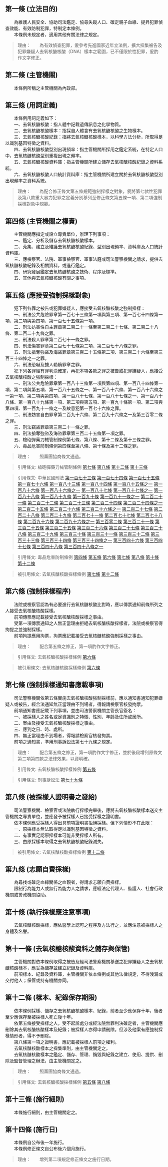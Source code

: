 第一條 (立法目的)
-----------------
　　為維護人民安全、協助司法鑑定、協尋失蹤人口、確定親子血緣、提昇犯罪偵查效能、有效防制犯罪，特制定本條例。  
　　本條例未規定者，適用其他有關法律之規定。  
> 理由：　　為有效偵查犯罪，爰參考先進國家近年立法例，擴大採集被告及犯罪嫌疑人去氧核醣核酸（DNA）樣本之範圍，已不僅限於性犯罪，爰酌作文字修正。



第二條 (主管機關)
-----------------
　　本條例所稱之主管機關為內政部。  


第三條 (用詞定義)
-----------------
　　本條例用詞定義如下：  
　　一、去氧核醣核酸：指人體中記載遺傳訊息之化學物質。  
　　二、去氧核醣核酸樣本：指採自人體含有去氧核醣核酸之生物樣本。  
　　三、去氧核醣核酸紀錄：指將去氧核醣核酸樣本，以科學方法分析，所取得足以識別基因特徵之資料。  
　　四、去氧核醣核酸型別出現頻率：指主管機關所採用之鑑定系統，在特定人口中，去氧核醣核酸型別重複出現之頻率。  
　　五、去氧核醣核酸資料庫：指主管機關所建立儲存去氧核醣核酸紀錄之資料系統。  
　　六、去氧核醣核酸人口統計資料庫：指主管機關所建立關於去氧核醣核酸型別出現頻率之資料系統。  
> 理由：　　為配合修正條文第五條規範強制採樣之對象，爰將第七款性犯罪及第八款重大暴力犯罪之定義分別移列至修正條文第五條一項、第二項強制採樣對象中規範。



第四條 (主管機關之權責)
-----------------------
　　主管機關應指定或設立專責單位，辦理下列事項：  
　　一、鑑定、分析及儲存去氧核醣核酸樣本。  
　　二、蒐集、建立及維護去氧核醣核酸紀錄、型別出現頻率、資料庫及人口統計資料庫。  
　　三、應檢察官、法院、軍事檢察官、軍事法庭或司法警察機關之請求，提供去氧核醣核酸紀錄及相關資料，或進行鑑定。  
　　四、研究發展鑑定去氧核醣核酸之技術、程序及標準。  
　　五、其他與去氧核醣核酸有關之事項。  


第五條 (應接受強制採樣對象)
---------------------------
　　犯下列各罪之被告或犯罪嫌疑人，應接受去氧核醣核酸之強制採樣：  
　　一、刑法公共危險罪章第一百七十三條第一項與第三項、第一百七十四條第一項、第二項與第四項、第一百七十五條第一項。  
　　二、刑法妨害性自主罪章第二百二十一條至第二百二十七條、第二百二十八條、第二百二十九條之罪。  
　　三、刑法殺人罪章第二百七十一條之罪。  
　　四、刑法傷害罪章第二百七十七條第二項、第二百七十八條之罪。  
　　五、刑法搶奪強盜及海盜罪章第三百二十五條第二項、第三百二十六條至第三百三十四條之一之罪。  
　　六、刑法恐嚇及擄人勒贖罪章之罪。  
　　犯下列各罪經有罪判決確定，再犯本項各款之罪之被告或犯罪嫌疑人，應接受去氧核醣核酸之強制採樣：  
　　一、刑法公共危險罪章第一百八十三條第一項與第四項、第一百八十四條第一項、第二項與第五項、第一百八十五條之一、第一百八十六條、第一百八十六條之一第一項、第二項與第四項、第一百八十七條、第一百八十七條之一、第一百八十八條、第一百八十九條第一項、第二項與第五項、第一百九十條第一項、第二項與第四項、第一百九十一條之一及故意犯第一百七十六條之罪。  
　　二、刑法妨害自由罪章第二百九十六條、第二百九十六條之一及第三百零二條之罪。  
　　三、刑法竊盜罪章第三百二十一條之罪。  
　　四、刑法搶奪強盜及海盜罪章第三百二十五條第一項之罪。  
　　五、槍砲彈藥刀械管制條例第七條、第八條、第十二條及第十三條之罪。  
　　六、毒品危害防制條例第四條至第八條、第十條及第十二條之罪。  
> 理由：　　照黨團協商條文通過。

> 引用條文: 槍砲彈藥刀械管制條例 [第七條](1175#第七條-製造販賣或運輸重型槍砲罪) [第八條](1175#第八條-製造販賣或運輸輕型槍砲罪) [第十二條](1175#第十二條-製造、販賣或運輸子彈罪) [第十三條](1175#第十三條-製造、販賣或運輸槍砲、彈藥組成零件罪)

> 引用條文: 中華民國刑法 [第一百七十三條](4536#第一百七十三條-放火或失火燒燬現住建築物及交通工具罪) [第一百七十四條](4536#第一百七十四條-放火失火燒燬非現住建築物及交通工具罪) [第一百七十五條](4536#第一百七十五條-放火燒燬住宅等以外之物罪) [第一百七十六條](4536#第一百七十六條-準放火罪) [第一百八十三條](4536#第一百八十三條-傾覆或破壞現有人所在之交通工具罪) [第一百八十四條](4536#第一百八十四條-妨害舟車及航空機行駛安全罪) [第一百八十五條之一](4536#第一百八十五條之一) [第一百八十六條](4536#第一百八十六條-單純危險物罪) [第一百八十六條之一](4536#第一百八十六條之一) [第一百八十七條](4536#第一百八十七條-加重危險物罪) [第一百八十七條之一](4536#第一百八十七條之一) [第一百八十八條](4536#第一百八十八條-妨害公用事業罪) [第一百八十九條](4536#第一百八十九條-損壞保護生命設備罪) [第一百九十條](4536#第一百九十條-妨害公眾飲水罪) [第一百九十一條之一](4536#第一百九十一條之一) [第二百二十一條](4536#第二百二十一條-強制性交罪) [第二百二十二條](4536#第二百二十二條-加重強制性交罪) [第二百二十三條](4536#第二百二十三條-刪除) [第二百二十四條](4536#第二百二十四條-強制猥褻罪) [第二百二十四條之一](4536#第二百二十四條之一) [第二百二十五條](4536#第二百二十五條-乘機性交猥褻罪) [第二百二十六條](4536#第二百二十六條-強制性交猥褻罪之加重結果犯) [第二百二十六條之一](4536#第二百二十六條之一) [第二百二十七條](4536#第二百二十七條-準強制性交與準強制猥褻罪) [第二百二十八條](4536#第二百二十八條-利用權勢性交或猥褻罪) [第二百二十九條](4536#第二百二十九條-詐術性交罪) [第二百七十一條](4536#第二百七十一條-普通殺人罪) [第二百七十七條](4536#第二百七十七條-普通傷害罪) [第二百七十八條](4536#第二百七十八條-重傷罪) [第二百九十六條](4536#第二百九十六條-使人為奴隸罪) [第二百九十六條之一](4536#第二百九十六條之一) [第三百零二條](4536#第三百零二條-剝奪他人行動自由罪) [第三百二十一條](4536#第三百二十一條-加重竊盜罪) [第三百二十五條](4536#第三百二十五條-普通搶奪罪) [第三百二十五條](4536#第三百二十五條-普通搶奪罪) [第三百二十六條](4536#第三百二十六條-加重搶奪罪) [第三百二十七條](4536#第三百二十七條-刪除) [第三百二十八條](4536#第三百二十八條-普通強盜罪) [第三百二十九條](4536#第三百二十九條-準強盜罪) [第三百三十條](4536#第三百三十條-加重強盜罪) [第三百三十一條](4536#第三百三十一條-刪除) [第三百三十二條](4536#第三百三十二條-強盜結合罪) [第三百三十三條](4536#第三百三十三條-海盜罪、準海盜罪) [第三百三十四條](4536#第三百三十四條-海盜結合罪) [第三百三十四條之一](4536#第三百三十四條之一) [第三百四十六條](4536#第三百四十六條-單純恐嚇罪) [第三百四十七條](4536#第三百四十七條-擄人勒贖罪) [第三百四十八條](4536#第三百四十八條-擄人勒贖結合罪) [第三百四十八條之一](4536#第三百四十八條之一)

> 引用條文: 毒品危害防制條例 [第四條](4547#第四條-販運製造毒品罪) [第五條](4547#第五條-意圖販賣而持有毒品罪) [第六條](4547#第六條-強迫或欺瞞使人施用毒品罪) [第七條](4547#第七條-引誘他人施用毒品罪) [第八條](4547#第八條-轉讓毒品罪) [第十條](4547#第十條-施用毒品罪) [第十二條](4547#第十二條-栽種罌粟、古柯、大麻罪)

> 被引用條文: 去氧核醣核酸採樣條例 [第七條](1256#第七條-強制採樣通知書應載事項) [第十二條](1256#第十二條-樣本、紀錄保存期限)



第六條 (強制採樣程序)
---------------------
　　法院或檢察官認為有必要進行去氧核醣核酸比對時，應以傳票通知前條所列之人接受去氧核醣核酸採樣。  
　　前項傳票應記載接受去氧核醣核酸採樣之事由。  
　　受第一項傳票通知之人無正當理由拒絕去氧核醣核酸採樣者，法院或檢察官得拘提之並強制採樣。  
　　前項拘提應用拘票，拘票應記載接受去氧核醣核酸強制採樣之事由。  
> 理由：　　配合第五條之修正，第一項酌作文字修正。

> 引用條文: 去氧核醣核酸採樣條例 [第六條](1256#第六條-強制採樣程序)

> 被引用條文: 去氧核醣核酸採樣條例 [第六條](1256#第六條-強制採樣程序)



第七條 (強制採樣通知書應載事項)
-------------------------------
　　司法警察機關依第五條實施去氧核醣核酸強制採樣前，應以通知書通知犯罪嫌疑人或被告，經合法通知無正當理由不到場者，得報請檢察官核發拘票。  
　　前項通知書應記載下列事項，並由司法警察機關主管長官簽名：  
　　一、被採樣人之姓名或足資識別之特徵、性別、年齡及住所或居所。  
　　二、案由及接受去氧核醣核酸採樣之事由。  
　　三、應到之日、時、處所。  
　　四、無正當理由不到場者，得報請檢察官核發拘票。  
　　前項之通知書，準用刑事訴訟法第七十九條之規定。  
> 理由：　　配合第五條之修正，第一項酌作文字修正，並於後段增列原條文第二項第四款之法律效果，以資明確。

> 引用條文: 去氧核醣核酸採樣條例 [第五條](1256#第五條-應接受強制採樣對象)

> 引用條文: 刑事訴訟法 [第七十九條](4552#第七十九條-拘提－執行程序)



第八條 (被採樣人證明書之發給)
-----------------------------
　　司法警察機關、檢察官或法院執行採樣完畢後，應將去氧核醣核酸樣本送交主管機關之專責單位，並應發予被採樣人已接受採樣之證明書。  
　　依本條例應受採樣人得出具前項證明書拒絕採樣。但下列情形不在此限：  
　　一、原採樣本無法取得足以識別基因特徵之資料。  
　　二、有事實足認原採樣本可能非受採樣人所有。  
　　三、由原採樣本取得之去氧核醣核酸紀錄滅失。  
> 被引用條文: 去氧核醣核酸採樣條例 [第十二條](1256#第十二條-樣本、紀錄保存期限)



第九條 (志願自費採樣)
---------------------
　　為尋找或確定血緣關係之血親者，得請求志願自費採樣。  
　　限制行為能力人或無行為能力人之請求，應經法定代理人、監護人、社會行政機關或警政機關協助。  


第十條 (執行採樣應注意事項)
---------------------------
　　去氧核醣核酸採樣，應依醫學上認可之程序及方法行之，並應注意被採樣人之身體及名譽。  


第十一條 (去氧核醣核酸資料之儲存與保管)
---------------------------------------
　　主管機關對依本條例取得之被告及經司法警察機關移送之犯罪嫌疑人之去氧核醣核酸樣本，應妥為儲存並建立紀錄及資料庫。  
　　前項樣本、紀錄及資料庫，主管機關非依本條例或其他法律規定，不得洩漏或交付他人；保管或持有機關亦同。  


第十二條 (樣本、紀錄保存期限)
-----------------------------
　　依本條例採樣、儲存之去氧核醣核酸樣本、紀錄，前者至少應保存十年，後者至少應保存至被採樣人死亡後十年。  
　　依第五條接受採樣之人，受不起訴處分或經法院無罪判決確定者，主管機關應刪除其去氧核醣核酸樣本及紀錄；被採樣人亦得申請刪除。但涉及他案有應強制採樣情形者，得不予刪除。  
　　第八條第一項之證明書，應記載被採樣人前項之權利。  
　　去氧核醣核酸樣本之採集準則，由主管機關定之。  
　　去氧核醣核酸樣本之鑑定、儲存、管理、銷毀與紀錄之建立、使用、提供、刪除及監督管理之辦法，由主管機關定之。  
> 理由：　　照黨團協商條文通過。

> 引用條文: 去氧核醣核酸採樣條例 [第五條](1256#第五條-應接受強制採樣對象) [第八條](1256#第八條-被採樣人證明書之發給)



第十三條 (施行細則)
-------------------
　　本條施行細則，由主管機關定之。  


第十四條 (施行日)
-----------------
　　本條例自公布後一年施行。  
　　本條例修正條文自公布後六個月施行。  
> 理由：　　增列第二項規定修正條文之施行日期。